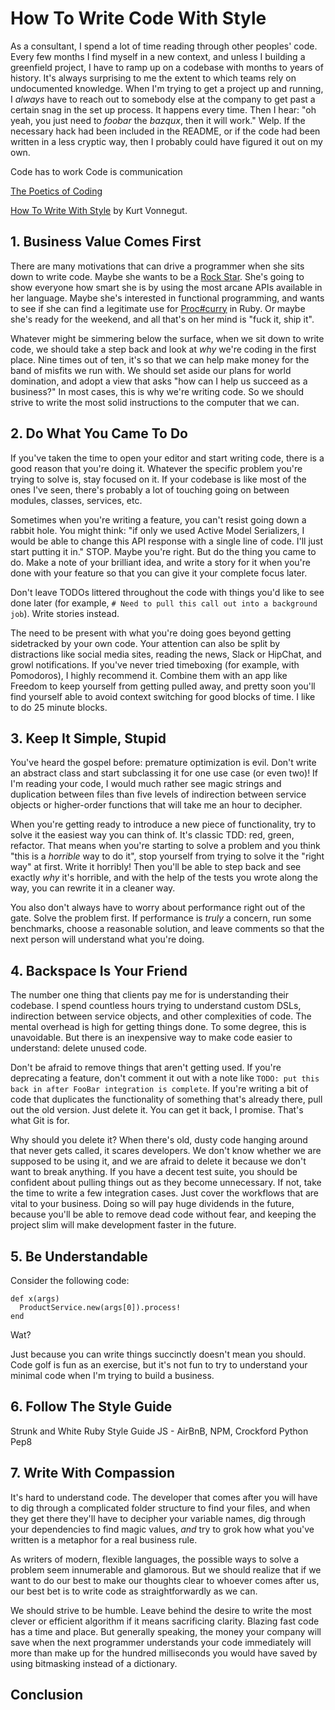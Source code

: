 # How To Write Code With Style

As a consultant, I spend a lot of time reading through other peoples' code. Every few months I find myself in a new context, and unless I building a greenfield project, I have to ramp up on a codebase with months to years of history. It's always surprising to me the extent to which teams rely on undocumented knowledge. When I'm trying to get a project up and running, I _always_ have to reach out to somebody else at the company to get past a certain snag in the set up process. It happens every time. Then I hear: "oh yeah, you just need to _foobar_ the _bazqux_, then it will work." Welp. If the necessary hack had been included in the README, or if the code had been written in a less cryptic way, then I probably could have figured it out on my own.

Code has to work
Code is communication

[The Poetics of Coding](http://www.smashingmagazine.com/2010/05/the-poetics-of-coding/)

[How To Write With Style](http://kmh-lanl.hansonhub.com/pc-24-66-vonnegut.pdf) by Kurt Vonnegut.

## 1. Business Value Comes First

There are many motivations that can drive a programmer when she sits down to write code. Maybe she wants to be a [Rock Star](https://news.ycombinator.com/item?id=1757059). She's going to show everyone how smart she is by using the most arcane APIs available in her language. Maybe she's interested in functional programming, and wants to see if she can find a legitimate use for [Proc#curry](http://ruby-doc.org/core-2.2.3/Proc.html#method-i-curry) in Ruby. Or maybe she's ready for the weekend, and all that's on her mind is "fuck it, ship it".

Whatever might be simmering below the surface, when we sit down to write code, we should take a step back and look at _why_ we're coding in the first place. Nine times out of ten, it's so that we can help make money for the band of misfits we run with. We should set aside our plans for world domination, and adopt a view that asks "how can I help us succeed as a business?" In most cases, this is why we're writing code. So we should strive to write the most solid instructions to the computer that we can.

## 2. Do What You Came To Do

If you've taken the time to open your editor and start writing code, there is a good reason that you're doing it. Whatever the specific problem you're trying to solve is, stay focused on it. If your codebase is like most of the ones I've seen, there's probably a lot of touching going on between modules, classes, services, etc.

Sometimes when you're writing a feature, you can't resist going down a rabbit hole. You might think: "if only we used Active Model Serializers, I would be able to change this API response with a single line of code. I'll just start putting it in." STOP. Maybe you're right. But do the thing you came to do. Make a note of your brilliant idea, and write a story for it when you're done with your feature so that you can give it your complete focus later.

Don't leave TODOs littered throughout the code with things you'd like to see done later (for example, `# Need to pull this call out into a background job`). Write stories instead.

The need to be present with what you're doing goes beyond getting sidetracked by your own code. Your attention can also be split by distractions like social media sites, reading the news, Slack or HipChat, and growl notifications. If you've never tried timeboxing (for example, with Pomodoros), I highly recommend it. Combine them with an app like Freedom to keep yourself from getting pulled away, and pretty soon you'll find yourself able to avoid context switching for good blocks of time. I like to do 25 minute blocks.

## 3. Keep It Simple, Stupid

You've heard the gospel before: premature optimization is evil. Don't write an abstract class and start subclassing it for one use case (or even two)! If I'm reading your code, I would much rather see magic strings and duplication between files than five levels of indirection between service objects or higher-order functions that will take me an hour to decipher.

When you're getting ready to introduce a new piece of functionality, try to solve it the easiest way you can think of. It's classic TDD: red, green, refactor. That means when you're starting to solve a problem and you think "this is a _horrible_ way to do it", stop yourself from trying to solve it the "right way" at first. Write it horribly! Then you'll be able to step back and see exactly _why_ it's horrible, and with the help of the tests you wrote along the way, you can rewrite it in a cleaner way.

You also don't always have to worry about performance right out of the gate. Solve the problem first. If performance is _truly_ a concern, run some benchmarks, choose a reasonable solution, and leave comments so that the next person will understand what you're doing.

## 4. Backspace Is Your Friend

The number one thing that clients pay me for is understanding their codebase. I spend countless hours trying to understand custom DSLs, indirection between service objects, and other complexities of code. The mental overhead is high for getting things done. To some degree, this is unavoidable. But there is an inexpensive way to make code easier to understand: delete unused code.

Don't be afraid to remove things that aren't getting used. If you're deprecating a feature, don't comment it out with a note like `TODO: put this back in after FooBar integration is complete`. If you're writing a bit of code that duplicates the functionality of something that's already there, pull out the old version. Just delete it. You can get it back, I promise. That's what Git is for.

Why should you delete it? When there's old, dusty code hanging around that never gets called, it scares developers. We don't know whether we are supposed to be using it, and we are afraid to delete it because we don't want to break anything. If you have a decent test suite, you should be confident about pulling things out as they become unnecessary. If not, take the time to write a few integration cases. Just cover the workflows that are vital to your business. Doing so will pay huge dividends in the future, because you'll be able to remove dead code without fear, and keeping the project slim will make development faster in the future.

## 5. Be Understandable

Consider the following code:

```
def x(args)
  ProductService.new(args[0]).process!
end
```

Wat?

Just because you can write things succinctly doesn't mean you should. Code golf is fun as an exercise, but it's not fun to try to understand your minimal code when I'm trying to build a business.



## 6. Follow The Style Guide

Strunk and White
Ruby Style Guide
JS - AirBnB, NPM, Crockford
Python Pep8

## 7. Write With Compassion

It's hard to understand code. The developer that comes after you will have to dig through a complicated folder structure to find your files, and when they get there they'll have to decipher your variable names, dig through your dependencies to find magic values, _and_ try to grok how what you've written is a metaphor for a real business rule.

As writers of modern, flexible languages, the possible ways to solve a problem seem innumerable and glamorous. But we should realize that if we want to do our best to make our thoughts clear to whoever comes after us, our best bet is to write code as straightforwardly as we can.

We should strive to be humble. Leave behind the desire to write the most clever or efficient algorithm if it means sacrificing clarity. Blazing fast code has a time and place. But generally speaking, the money your company will save when the next programmer understands your code immediately will more than make up for the hundred milliseconds you would have saved by using bitmasking instead of a dictionary.


## Conclusion
